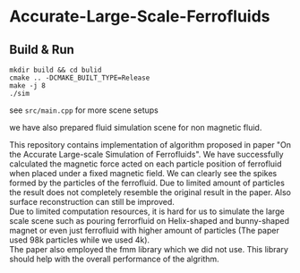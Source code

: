 # Accurate-Large-Scale-Ferrofluids


## Build & Run
```
mkdir build && cd bulid
cmake .. -DCMAKE_BUILT_TYPE=Release
make -j 8
./sim
```

see `src/main.cpp` for more scene setups<br />

we have also prepared fluid simulation scene for non magnetic fluid.<br />

This repository contains implementation of algorithm proposed in paper "On the Accurate Large-scale Simulation of Ferrofluids". We have successfully calculated the magnetic force acted on each particle position of ferrofluid when placed under a fixed magnetic field. We can clearly see the spikes formed by the particles of the ferrofluid. Due to limited amount of particles the result does not completely resemble the original result in the paper. Also surface reconstruction can still be improved.<br />
Due to limited computation resources, it is hard for us to simulate the large scale scene such as pouring ferrorfluid on Helix-shaped and bunny-shaped magnet or even just ferrofluid with higher amount of particles (The paper used 98k particles while we used 4k).<br />
The paper also employed the fmm library which we did not use. This library should help with the overall performance of the algrithm.<br />
